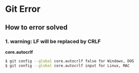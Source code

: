 
# Git Error

## How to error solved

### 1. warning: LF will be replaced by CRLF

**core.autocrlf**
```bash
$ git config --global core.autocrlf false for Windows, DOS
$ git config --global core.autocrlf input for Linux, MAC
```